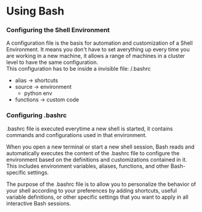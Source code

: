 # Using Bash

### Configuring the Shell Environment

A configuration file is the basis for automation and customization of a Shell Environment. It means you don't have to set averything up
every time you are working in a new machine, it allows a range of machines in a cluster level to have the same configuration.  
This configuration has to be inside a invisible file: /.bashrc
  - alias -> shortcuts
  - source -> environment
    - python env
  - functions -> custom code

### Configuring .bashrc

.bashrc file is executed everytime a new shell is started, it contains commands and configurations used in that environment.  

When you open a new terminal or start a new shell session, Bash reads and automatically executes the content of the .bashrc 
file to configure the environment based on the definitions and customizations contained in it. This includes environment variables, 
aliases, functions, and other Bash-specific settings.

The purpose of the .bashrc file is to allow you to personalize the behavior of your shell according to your preferences by adding 
shortcuts, useful variable definitions, or other specific settings that you want to apply in all interactive Bash sessions.
